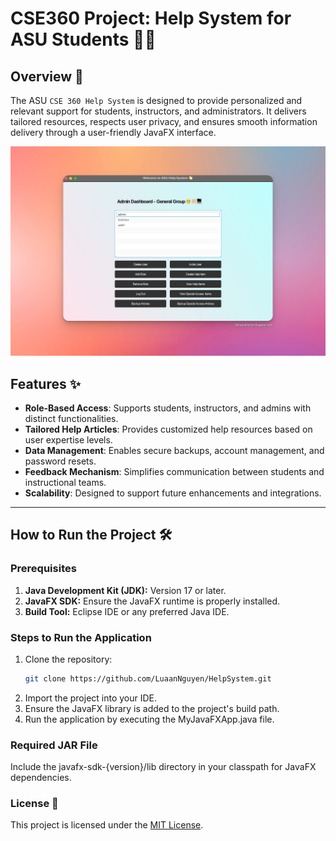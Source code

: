 # CSE360 Project: Help System for ASU Students 🧑‍🏫

## Overview 🚀
The ASU `CSE 360 Help System` is designed to provide personalized and relevant support for students, instructors, and administrators. It delivers tailored resources, respects user privacy, and ensures smooth information delivery through a user-friendly JavaFX interface.

![Photo](/application.jpg)

## Features ✨
- **Role-Based Access**: Supports students, instructors, and admins with distinct functionalities.
- **Tailored Help Articles**: Provides customized help resources based on user expertise levels.
- **Data Management**: Enables secure backups, account management, and password resets.
- **Feedback Mechanism**: Simplifies communication between students and instructional teams.
- **Scalability**: Designed to support future enhancements and integrations.

---

## How to Run the Project 🛠️
### Prerequisites
1. **Java Development Kit (JDK):** Version 17 or later.
2. **JavaFX SDK:** Ensure the JavaFX runtime is properly installed.
3. **Build Tool:** Eclipse IDE or any preferred Java IDE.

### Steps to Run the Application
1. Clone the repository:
   ```bash
   git clone https://github.com/LuaanNguyen/HelpSystem.git
    ```
2. Import the project into your IDE.
3. Ensure the JavaFX library is added to the project's build path.
4. Run the application by executing the MyJavaFXApp.java file.

### Required JAR File
Include the javafx-sdk-{version}/lib directory in your classpath for JavaFX dependencies.

### License 📝
This project is licensed under the [MIT License](https://opensource.org/license/mit).


